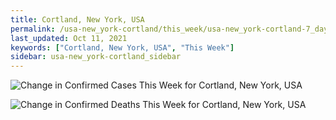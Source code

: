 ```yaml
---
title: Cortland, New York, USA
permalink: /usa-new_york-cortland/this_week/usa-new_york-cortland-7_days.html
last_updated: Oct 11, 2021
keywords: ["Cortland, New York, USA", "This Week"]
sidebar: usa-new_york-cortland_sidebar
---
```


![Change in Confirmed Cases This Week for Cortland, New York, USA](/covid_tracker/images/graphs/usa-new_york-cortland-delta_confirmed-7_days_graph.png)

![Change in Confirmed Deaths This Week for Cortland, New York, USA](/covid_tracker/images/graphs/usa-new_york-cortland-delta_deaths-7_days_graph.png)
